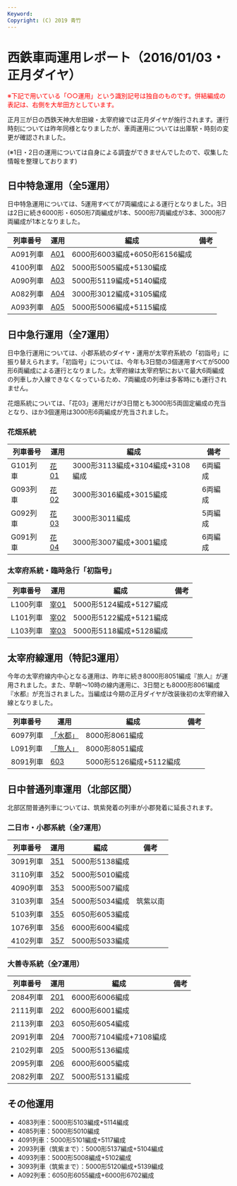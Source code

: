 ```yaml
---
Keyword: 
Copyright: (C) 2019 青竹
---
```


# 西鉄車両運用レポート（2016/01/03・正月ダイヤ）

<span style="color:#FF0000;">※下記で用いている「○○運用」という識別記号は独自のものです。併結編成の表記は、右側を大牟田方としています。</span>

正月三が日の西鉄天神大牟田線・太宰府線では正月ダイヤが施行されます。運行時刻については昨年同様となりましたが、車両運用については出庫駅・時刻の変更が確認されました。

(※1日・2日の運用については自身による調査ができませんでしたので、収集した情報を整理しております)

## 日中特急運用（全5運用）

日中特急運用については、5運用すべてが7両編成による運行となりました。3日は2日に続き6000形・6050形7両編成が1本、5000形7両編成が3本、3000形7両編成が1本となりました。

| 列車番号 | 運用 | 編成 | 備考 |
| --- | --- | --- | --- |
| A091列車 | [A01](https://aotake91.net/railway/nishitetsu/dia/20150404/unyoulist-shogatsu.htm#SA01) | 6000形6003編成+6050形6156編成 |  |
| 4100列車 | [A02](https://aotake91.net/railway/nishitetsu/dia/20150404/unyoulist-shogatsu.htm#SA02) | 5000形5005編成+5130編成 |  |
| A090列車 | [A03](https://aotake91.net/railway/nishitetsu/dia/20150404/unyoulist-shogatsu.htm#SA03) | 5000形5119編成+5140編成 |  |
| A082列車 | [A04](https://aotake91.net/railway/nishitetsu/dia/20150404/unyoulist-shogatsu.htm#SA04) | 3000形3012編成+3105編成 |  |
| A093列車 | [A05](https://aotake91.net/railway/nishitetsu/dia/20150404/unyoulist-shogatsu.htm#SA05) | 5000形5006編成+5115編成 |  |

## 日中急行運用（全7運用）

日中急行運用については、小郡系統のダイヤ・運用が太宰府系統の「初詣号」に振り替えられます。「初詣号」については、今年も3日間の3個運用すべてが5000形6両編成による運行となりました。太宰府線は太宰府駅において最大6両編成の列車しか入線できなくなっているため、7両編成の列車は多客時にも運行されません。

花畑系統については、「花03」運用だけが3日間とも3000形5両固定編成の充当となり、ほか3個運用は3000形6両編成が充当されました。

### 花畑系統

| 列車番号 | 運用 | 編成 | 備考 |
| --- | --- | --- | --- |
| G101列車 | [花01](https://aotake91.net/railway/nishitetsu/dia/20150404/unyoulist-shogatsu.htm#SG01) | 3000形3113編成+3104編成+3108編成 | 6両編成 |
| G093列車 | [花02](https://aotake91.net/railway/nishitetsu/dia/20150404/unyoulist-shogatsu.htm#SG02) | 3000形3016編成+3015編成 | 6両編成 |
| G092列車 | [花03](https://aotake91.net/railway/nishitetsu/dia/20150404/unyoulist-shogatsu.htm#SG03) | 3000形3011編成 | 5両編成 |
| G091列車 | [花04](https://aotake91.net/railway/nishitetsu/dia/20150404/unyoulist-shogatsu.htm#SG04) | 3000形3007編成+3001編成 | 6両編成 |

### 太宰府系統・臨時急行「初詣号」

| 列車番号 | 運用 | 編成 | 備考 |
| --- | --- | --- | --- |
| L100列車 | [宰01](https://aotake91.net/railway/nishitetsu/dia/20150404/unyoulist-shogatsu.htm#SL01) | 5000形5124編成+5127編成 |  |
| L101列車 | [宰02](https://aotake91.net/railway/nishitetsu/dia/20150404/unyoulist-shogatsu.htm#SL02) | 5000形5122編成+5121編成 |  |
| L103列車 | [宰03](https://aotake91.net/railway/nishitetsu/dia/20150404/unyoulist-shogatsu.htm#SL03) | 5000形5118編成+5128編成 |  |

## 太宰府線運用（特記3運用）

今年の太宰府線内中心となる運用は、昨年に続き8000形8051編成『旅人』が運用されました。また、早朝～10時の線内運用に、3日間とも8000形8061編成『水都』が充当されました。当編成は今期の正月ダイヤが改装後初の太宰府線入線となりました。

| 列車番号 | 運用 | 編成 | 備考 |
| --- | --- | --- | --- |
| 6097列車 | [「水都」](https://aotake91.net/railway/nishitetsu/dia/20150404/unyoulist-shogatsu.htm#S601) | 8000形8061編成 |  |
| L091列車 | [「旅人」](https://aotake91.net/railway/nishitetsu/dia/20150404/unyoulist-shogatsu.htm#S602) | 8000形8051編成 |  |
| 8091列車 | [603](https://aotake91.net/railway/nishitetsu/dia/20150404/unyoulist-shogatsu.htm#S603) | 5000形5126編成+5112編成 |  |

## 日中普通列車運用（北部区間）

北部区間普通列車については、筑紫発着の列車が小郡発着に延長されます。

### 二日市・小郡系統（全7運用）

| 列車番号 | 運用 | 編成 | 備考 |
| --- | --- | --- | --- |
| 3091列車 | [351](https://aotake91.net/railway/nishitetsu/dia/20150404/unyoulist-shogatsu.htm#S351) | 5000形5138編成 |  |
| 3110列車 | [352](https://aotake91.net/railway/nishitetsu/dia/20150404/unyoulist-shogatsu.htm#S352) | 5000形5010編成 |  |
| 4090列車 | [353](https://aotake91.net/railway/nishitetsu/dia/20150404/unyoulist-shogatsu.htm#S353) | 5000形5007編成 |  |
| 3103列車 | [354](https://aotake91.net/railway/nishitetsu/dia/20150404/unyoulist-shogatsu.htm#S354) | 5000形5034編成 | 筑紫以南 |
| 5103列車 | [355](https://aotake91.net/railway/nishitetsu/dia/20150404/unyoulist-shogatsu.htm#S355) | 6050形6053編成 |  |
| 1076列車 | [356](https://aotake91.net/railway/nishitetsu/dia/20150404/unyoulist-shogatsu.htm#S356) | 6000形6004編成 |  |
| 4102列車 | [357](https://aotake91.net/railway/nishitetsu/dia/20150404/unyoulist-shogatsu.htm#S357) | 5000形5033編成 |  |

### 大善寺系統（全7運用）

| 列車番号 | 運用 | 編成 | 備考 |
| --- | --- | --- | --- |
| 2084列車 | [201](https://aotake91.net/railway/nishitetsu/dia/20150404/unyoulist-shogatsu.htm#S201) | 6000形6006編成 |  |
| 2111列車 | [202](https://aotake91.net/railway/nishitetsu/dia/20150404/unyoulist-shogatsu.htm#S202) | 6000形6001編成 |  |
| 2113列車 | [203](https://aotake91.net/railway/nishitetsu/dia/20150404/unyoulist-shogatsu.htm#S203) | 6050形6054編成 |  |
| 2091列車 | [204](https://aotake91.net/railway/nishitetsu/dia/20150404/unyoulist-shogatsu.htm#S204) | 7000形7104編成+7108編成 |  |
| 2102列車 | [205](https://aotake91.net/railway/nishitetsu/dia/20150404/unyoulist-shogatsu.htm#S205) | 5000形5136編成 |  |
| 2095列車 | [206](https://aotake91.net/railway/nishitetsu/dia/20150404/unyoulist-shogatsu.htm#S206) | 6000形6005編成 |  |
| 2082列車 | [207](https://aotake91.net/railway/nishitetsu/dia/20150404/unyoulist-shogatsu.htm#S207) | 5000形5131編成 |  |

## その他運用

* 4083列車：5000形5103編成+5114編成
* 4085列車：5000形5010編成
* 4091列車：5000形5101編成+5117編成
* 2093列車（筑紫まで）：5000形5137編成+5104編成
* 4093列車：5000形5008編成+5102編成
* 3093列車（筑紫まで）：5000形5120編成+5139編成
* A092列車：6050形6055編成+6000形6702編成

